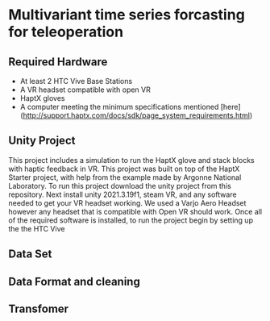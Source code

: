 # Multivariant time series forcasting for teleoperation
## Required Hardware
- At least 2 HTC Vive Base Stations
- A VR headset compatible with open VR 
- HaptX gloves 
- A computer meeting the minimum specifications mentioned [here] (http://support.haptx.com/docs/sdk/page_system_requirements.html) 
## Unity Project
This project includes a simulation to run the HaptX glove and stack blocks with haptic feedback in VR. This project was built on top of the HaptX Starter project, with help from the example made by Argonne National Laboratory. To run this project download the unity project from this repository. Next install unity 2021.3.19f1, steam VR, and any software needed to get your VR headset working. We used a Varjo Aero Headset however any headset that is compatible with Open VR should work. Once all of the required software is installed, to run the project begin by setting up the the HTC Vive 
## Data Set
## Data Format and cleaning
## Transfomer
